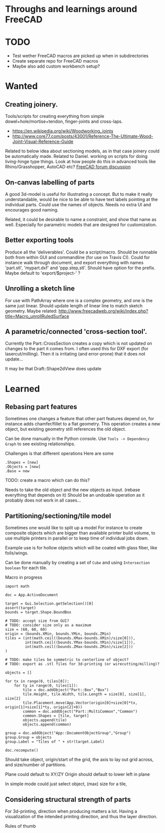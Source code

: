 
# Throughs and learnings around FreeCAD

# TODO

* Test wether FreeCAD macros are picked up when in subdirectories
* Create separate repo for FreeCAD macros
* Maybe also add custom workbench setup?

# Wanted

## Creating joinery.
Tools/scripts for creating everything from simple dowel+hole/mortise+tendon, finger-joints and cross-laps.

* https://en.wikipedia.org/wiki/Woodworking_joints
* http://www.core77.com/posts/43001/Reference-The-Ultimate-Wood-Joint-Visual-Reference-Guide

Related to below idea about sectioning models, as in that case joinery could be automatically made.
Related to Daniel. working on scripts for doing living-hinge type things.
Look at how people do this in advanced tools like Rhino/Grasshopper, AutoCAD etc?
[FreeCAD forum discussion](http://forum.freecadweb.org/viewtopic.php?f=8&t=13023&p=104266#p104266)

## On-canvas labelling of parts

A good 3d-model is useful for illustrating a concept.
But to make it really understandable, would be nice to be able to have text labels pointing at the individual parts.
Could use the names of objects. Needs no extra UI and encourages good naming.

Related, it could be desirable to name a constraint, and show that name as well.
Especially for parametric models that are designed for customization.

## Better exporting tools

Produce all the 'deliverables'. Could be a script/macro.
Should be runnable both from within GUI and commandline (for use on Travis CI).
Could for instance walk through document, and export everything with names
'part.stl', 'mypart.dxf' and 'ppp.step,stl'. Should have option for the prefix. Maybe default to 'export/$project-' ?

## Unrolling a sketch line

For use with PathArray where one is a complex geometry, and
one is the same just linear. Should update length of linear line to match sketch geometry.
Maybe related: http://www.freecadweb.org/wiki/index.php?title=Macro_unrollRuledSurface

## A parametric/connected 'cross-section tool'.
Currently the Part::CrossSection creates a copy which is not updated on changes to the part it comes from.
I often used this for DXF export (for lasercut/milling). Then it is irritating (and error-prone) that
it does not update...

It may be that Draft::Shape2dView does update

# Learned

Rebasing part features
----------------------

Sometimes one changes a feature that other part features depend on,
for instance adds chamfer/fillet to a flat geometry. This operation
creates a new object, but existing geometry still references the old object.

Can be done manually in the Python console.
Use `Tools -> Dependency Graph` to see existing relationships.

Challenges is that different operations
Here are some 

    .Shapes = [new]
    .Objects = [new]
    .Base = new

TODO: create a macro which can do this?

Needs to take the old object and the new objects as input.
(rebase everything that depends on it)
Should be an undoable operation as it probably does not work in all cases...


Partitioning/sectioning/tile model
------------------------

Sometimes one would like to split up a model
For instance to create composite objects which are bigger than available printer build volume,
to use multiple printers in parallel or to keep time of individual jobs down.

Example use is for hollow objects which will be coated with glass fiber, like foils/wings.

Can be done manually by creating a set of `Cube` and using `Intersection boolean` for each tile.


Macro in progress

    import math

    doc = App.ActiveDocument

    target = Gui.Selection.getSelection()[0]
    assert(target)
    bounds = target.Shape.BoundBox

    # TODO: accept size from GUI?
    # TODO: consider size only as a maximum
    size = (60, 60, 60)
    origin = (bounds.XMin, bounds.YMin, bounds.ZMin)
    tiles = (int(math.ceil((bounds.XMax-bounds.XMin)/size[0])),
	         int(math.ceil((bounds.YMax-bounds.YMin)/size[1])),
	         int(math.ceil((bounds.ZMax-bounds.ZMin)/size[2]))
    )

    # TODO: make tiles be symmetric to centerline of object?
    # TODO: export as .stl files for 3d-printing (or wirecutting/milling)?

    objects = []

    for tx in range(0, tiles[0]):
	    for ty in range(0, tiles[1]):
		    tile = doc.addObject("Part::Box","Box")
		    tile.Height, tile.Width, tile.Length = size[0], size[1], size[2]
		    tile.Placement.move(App.Vector(origin[0]+size[0]*tx, origin[1]+size[1]*ty, origin[2]+0))
		    common = doc.addObject("Part::MultiCommon","Common")
		    common.Shapes = [tile, target]
		    objects.append(tile)
		    objects.append(common)

    group = doc.addObject("App::DocumentObjectGroup","Group")
    group.Group = objects
    group.Label = "Tiles of " + str(target.Label)

    doc.recompute()


Should take object, origin/start of the grid,
the axis to lay out grid across,
and size/number of partitions.

Plane could default to XY/ZY
Origin should default to lower left in plane

In simple mode could just select object, (max) size for a tile,


Considering structural strength of parts
------------------------------

For 3d-printing, direction when producing matters a lot.
Having a visualization of the intended printing direction,
and thus the layer direction.

Rules of thumb


